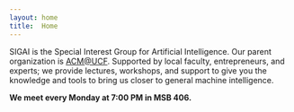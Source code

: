 ```yaml
---
layout: home
title:  Home
---
```


SIGAI is the Special Interest Group for Artificial Intelligence. Our parent organization is [ACM@UCF](http://acm.cs.ucf.edu/). Supported by local faculty, entrepreneurs, and experts; we provide lectures, workshops, and support to give you the knowledge and tools to bring us closer to general machine intelligence.

**We meet every Monday at 7:00 PM in MSB 406.**
